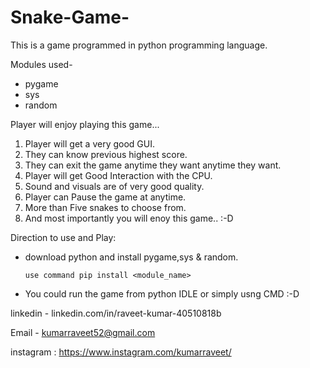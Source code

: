 # Snake-Game-

This is a game programmed in python programming language.

Modules used-
  *  pygame
  *  sys
  *  random
  
  
Player will enjoy playing this game...

1. Player will get a very good GUI.
2. They can know previous highest score.
3. They can exit the game anytime they want anytime they want.
4. Player will get Good Interaction with the CPU.
5. Sound and visuals are of very good quality.
6. Player can Pause the game at anytime.
7. More than Five snakes to choose from.
8. And most importantly you will enoy this game.. :-D


Direction to use and Play:

  * download python and install pygame,sys & random.
        
        use command pip install <module_name>
        
  * You could run the game from python IDLE or simply usng CMD :-D
  
  
 linkedin - linkedin.com/in/raveet-kumar-40510818b
 
 Email - kumarraveet52@gmail.com
 
 instagram : https://www.instagram.com/kumarraveet/
